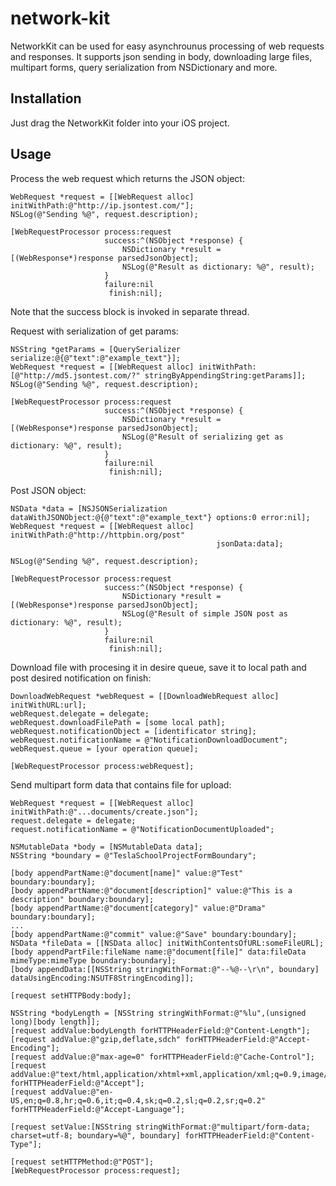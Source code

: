 # network-kit

NetworkKit can be used for easy asynchrounus processing of web requests and responses.
It supports json sending in body, downloading large files, multipart forms, query serialization from NSDictionary and more.

## Installation
Just drag the NetworkKit folder into your iOS project.

## Usage

Process the web request which returns the JSON object:

    WebRequest *request = [[WebRequest alloc] initWithPath:@"http://ip.jsontest.com/"];
    NSLog(@"Sending %@", request.description);
    
    [WebRequestProcessor process:request
                         success:^(NSObject *response) {
                             NSDictionary *result = [(WebResponse*)response parsedJsonObject];
                             NSLog(@"Result as dictionary: %@", result);
                         }
                         failure:nil
                          finish:nil];

Note that the success block is invoked in separate thread.

Request with serialization of get params:

    NSString *getParams = [QuerySerializer serialize:@{@"text":@"example_text"}];
    WebRequest *request = [[WebRequest alloc] initWithPath:[@"http://md5.jsontest.com/?" stringByAppendingString:getParams]];
    NSLog(@"Sending %@", request.description);
    
    [WebRequestProcessor process:request
                         success:^(NSObject *response) {
                             NSDictionary *result = [(WebResponse*)response parsedJsonObject];
                             NSLog(@"Result of serializing get as dictionary: %@", result);
                         }
                         failure:nil
                          finish:nil];

Post JSON object:

    NSData *data = [NSJSONSerialization dataWithJSONObject:@{@"text":@"example_text"} options:0 error:nil];
    WebRequest *request = [[WebRequest alloc] initWithPath:@"http://httpbin.org/post"
                                                  jsonData:data];
    
    NSLog(@"Sending %@", request.description);
    
    [WebRequestProcessor process:request
                         success:^(NSObject *response) {
                             NSDictionary *result = [(WebResponse*)response parsedJsonObject];
                             NSLog(@"Result of simple JSON post as dictionary: %@", result);
                         }
                         failure:nil
                          finish:nil];


Download file with procesing it in desire queue, save it to local path and post desired notification on finish:

    DownloadWebRequest *webRequest = [[DownloadWebRequest alloc] initWithURL:url];
    webRequest.delegate = delegate;
    webRequest.downloadFilePath = [some local path];
    webRequest.notificationObject = [identificator string];
    webRequest.notificationName = @"NotificationDownloadDocument";
    webRequest.queue = [your operation queue];
    
    [WebRequestProcessor process:webRequest];
    
Send multipart form data that contains file for upload:

    WebRequest *request = [[WebRequest alloc] initWithPath:@"...documents/create.json"];
    request.delegate = delegate;
    request.notificationName = @"NotificationDocumentUploaded";
    
    NSMutableData *body = [NSMutableData data];
    NSString *boundary = @"TeslaSchoolProjectFormBoundary";
    
    [body appendPartName:@"document[name]" value:@"Test" boundary:boundary];
    [body appendPartName:@"document[description]" value:@"This is a description" boundary:boundary];
    [body appendPartName:@"document[category]" value:@"Drama" boundary:boundary];
    ...
    [body appendPartName:@"commit" value:@"Save" boundary:boundary];
    NSData *fileData = [[NSData alloc] initWithContentsOfURL:someFileURL];
    [body appendPartFile:fileName name:@"document[file]" data:fileData mimeType:mimeType boundary:boundary];
    [body appendData:[[NSString stringWithFormat:@"--%@--\r\n", boundary] dataUsingEncoding:NSUTF8StringEncoding]];
    
    [request setHTTPBody:body];
    
    NSString *bodyLength = [NSString stringWithFormat:@"%lu",(unsigned long)[body length]];
    [request addValue:bodyLength forHTTPHeaderField:@"Content-Length"];
    [request addValue:@"gzip,deflate,sdch" forHTTPHeaderField:@"Accept-Encoding"];
    [request addValue:@"max-age=0" forHTTPHeaderField:@"Cache-Control"];
    [request addValue:@"text/html,application/xhtml+xml,application/xml;q=0.9,image/webp,*/*;q=0.8" forHTTPHeaderField:@"Accept"];
    [request addValue:@"en-US,en;q=0.8,hr;q=0.6,it;q=0.4,sk;q=0.2,sl;q=0.2,sr;q=0.2" forHTTPHeaderField:@"Accept-Language"];
    
    [request setValue:[NSString stringWithFormat:@"multipart/form-data; charset=utf-8; boundary=%@", boundary] forHTTPHeaderField:@"Content-Type"];
    
    [request setHTTPMethod:@"POST"];
    [WebRequestProcessor process:request];
